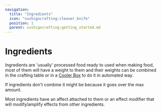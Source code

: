 ```yaml
---
navigation:
  title: "Ingredients"
  icon: "sushigocrafting:cleaver_knife"
  position: 1
  parent: sushigocrafting:getting_started.md
---
```


# Ingredients

Ingredients are 'usually' processed food ready to used when making food, most of them will have a weight to them and their weights can be combined in the crafting table or in a [Cooler Box](../cooler_box.md) to do it in automated way. 

If ingredients don't combine it might be because it goes over the max amount.

Most ingredients have an affect attached to them or an effect modifier that will modify/amplify effects from other ingredients.

